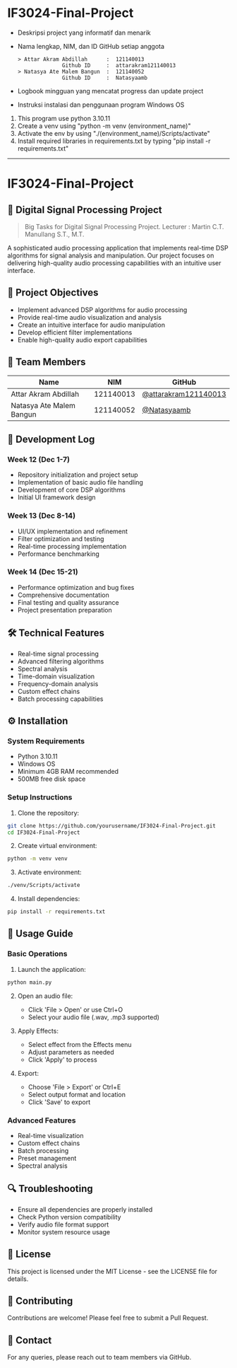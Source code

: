 # IF3024-Final-Project

* Deskripsi project yang informatif dan menarik
  
* Nama lengkap, NIM, dan ID GitHub setiap anggota
  ```
  > Attar Akram Abdillah      :  121140013
                Github ID     :  attarakram121140013 
  > Natasya Ate Malem Bangun  :  121140052
                Github ID     :  Natasyaamb 
  ```
* Logbook mingguan yang mencatat progress dan update project
  
* Instruksi instalasi dan penggunaan program
  Windows OS
1. This program use python 3.10.11
2. Create a venv using "python -m venv (environment_name)"
3. Activate the env by using "./(environment_name)/Scripts/activate"
4. Install required libraries in requirements.txt by typing "pip install -r requirements.txt"



---------------------


# IF3024-Final-Project

## 🎵 Digital Signal Processing Project
> Big Tasks for Digital Signal Processing Project.
> Lecturer  : Martin C.T. Manullang S.T., M.T.

A sophisticated audio processing application that implements real-time DSP algorithms for signal analysis and manipulation. Our project focuses on delivering high-quality audio processing capabilities with an intuitive user interface.

## 🎯 Project Objectives
- Implement advanced DSP algorithms for audio processing
- Provide real-time audio visualization and analysis
- Create an intuitive interface for audio manipulation
- Develop efficient filter implementations
- Enable high-quality audio export capabilities

## 👥 Team Members

| Name | NIM | GitHub |
|------|-----|--------|
| Attar Akram Abdillah | 121140013 | [@attarakram121140013](https://github.com/attarakram121140013) |
| Natasya Ate Malem Bangun | 121140052 | [@Natasyaamb](https://github.com/Natasyaamb) |

## 📝 Development Log

### Week 12 (Dec 1-7)
- Repository initialization and project setup
- Implementation of basic audio file handling
- Development of core DSP algorithms
- Initial UI framework design

### Week 13 (Dec 8-14)
- UI/UX implementation and refinement
- Filter optimization and testing
- Real-time processing implementation
- Performance benchmarking

### Week 14 (Dec 15-21)
- Performance optimization and bug fixes
- Comprehensive documentation
- Final testing and quality assurance
- Project presentation preparation

## 🛠️ Technical Features
- Real-time signal processing
- Advanced filtering algorithms
- Spectral analysis
- Time-domain visualization
- Frequency-domain analysis
- Custom effect chains
- Batch processing capabilities

## ⚙️ Installation

### System Requirements
- Python 3.10.11
- Windows OS
- Minimum 4GB RAM recommended
- 500MB free disk space

### Setup Instructions
1. Clone the repository:
```bash
git clone https://github.com/yourusername/IF3024-Final-Project.git
cd IF3024-Final-Project
```

2. Create virtual environment:
```bash
python -m venv venv
```

3. Activate environment:
```bash
./venv/Scripts/activate
```

4. Install dependencies:
```bash
pip install -r requirements.txt
```

## 📖 Usage Guide

### Basic Operations
1. Launch the application:
```bash
python main.py
```

2. Open an audio file:
   - Click 'File > Open' or use Ctrl+O
   - Select your audio file (.wav, .mp3 supported)

3. Apply Effects:
   - Select effect from the Effects menu
   - Adjust parameters as needed
   - Click 'Apply' to process

4. Export:
   - Choose 'File > Export' or Ctrl+E
   - Select output format and location
   - Click 'Save' to export

### Advanced Features
- Real-time visualization
- Custom effect chains
- Batch processing
- Preset management
- Spectral analysis

## 🔍 Troubleshooting
- Ensure all dependencies are properly installed
- Check Python version compatibility
- Verify audio file format support
- Monitor system resource usage

## 📄 License
This project is licensed under the MIT License - see the LICENSE file for details.

## 🤝 Contributing
Contributions are welcome! Please feel free to submit a Pull Request.

## 📧 Contact
For any queries, please reach out to team members via GitHub.
